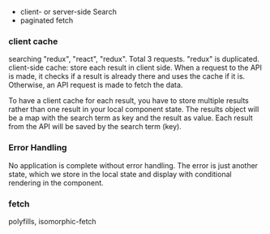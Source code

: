 - client- or server-side Search
- paginated fetch

### client cache

searching "redux", "react", "redux". Total 3 requests. "redux" is duplicated.
client-side cache: store each result in client side.
When a request to the API is made, it checks if a result is already there and uses the cache if it is.
Otherwise, an API request is made to fetch the data.

To have a client cache for each result, you have to store multiple results rather than one result in your local component state.
The results object will be a map with the search term as key and the result as value.
Each result from the API will be saved by the search term (key).

### Error Handling

No application is complete without error handling. The error is just another state, which we store in the local state and display with conditional rendering in the component.

### fetch

polyfills, isomorphic-fetch

